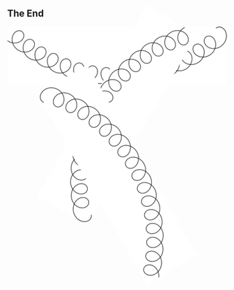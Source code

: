 <link rel="stylesheet" href="assets/proton.css">

## The End

<div class="proton">
  <div class="valence quark" style="top: calc(20% - var(--radius)); left: calc(50% - var(--radius))"></div>
  <div class="valence quark" style="top: calc(70% - var(--radius)); left: calc(80% - var(--radius))"></div>
  <div class="valence quark" style="top: calc(70% - var(--radius)); left:
  calc(20% - var(--radius)); animation-delay: calc(var(--quark-time)/3)"></div>
  <img class="gluon" src="assets/gluon1.png" style="top: calc(90% - var(--radius)); left: calc(50% - var(--radius))">
  <img class="gluon" src="assets/gluon1.png" style="top: calc(60% -
  var(--radius)); left: calc(30% - var(--radius)); transform: rotate(120deg)">
  <img class="gluon" src="assets/gluon1.png" style="top: calc(60% -
  var(--radius)); left: calc(70% - var(--radius)); transform: rotate(240deg)">
</div>

<div class="small proton" style="--radius: 30px; animation-delay: -3s">
  <div class="valence small quark" style="top: calc(20% - var(--radius)); left: calc(50% - var(--radius))"></div>
  <div class="valence small quark" style="top: calc(70% - var(--radius)); left: calc(80% - var(--radius))"></div>
  <div class="valence small quark" style="top: calc(70% - var(--radius)); left:
  calc(20% - var(--radius)); animation-delay: calc(var(--quark-time)/3)"></div>
</div>

<div class="small proton" style="--radius: 40px; top: 50%; left: 20%; animation-direction: alternate; animation-delay: -1s">
  <div class="valence small quark" style="top: calc(20% - var(--radius)); left: calc(50% - var(--radius))"></div>
  <div class="valence small quark" style="top: calc(70% - var(--radius)); left: calc(80% - var(--radius))"></div>
  <div class="valence small quark" style="top: calc(70% - var(--radius)); left:
  calc(20% - var(--radius)); animation-delay: calc(var(--quark-time)/3)"></div>
</div>

<div class="small proton" style="--radius: 40px; top: -50%; left: 40%; animation-direction: reverse; animation-delay: -1s">
  <div class="valence small quark" style="top: calc(20% - var(--radius)); left: calc(50% - var(--radius))"></div>
  <div class="valence small quark" style="top: calc(70% - var(--radius)); left: calc(80% - var(--radius))"></div>
  <div class="valence small quark" style="top: calc(70% - var(--radius)); left:
  calc(20% - var(--radius)); animation-delay: calc(var(--quark-time)/3)"></div>
</div>
